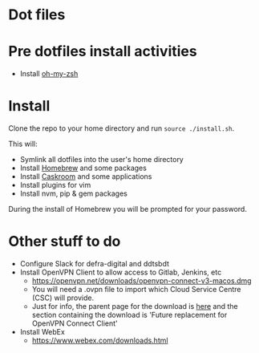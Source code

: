 # Dot files

Pre dotfiles install activities
==============

* Install [oh-my-zsh](https://github.com/ohmyzsh/ohmyzsh)

Install
=======

Clone the repo to your home directory and run `source ./install.sh`.

This will:

* Symlink all dotfiles into the user's home directory
* Install [Homebrew](http://brew.sh/) and some packages
* Install [Caskroom](https://caskroom.github.io/) and some applications
* Install plugins for vim
* Install nvm, pip & gem packages

During the install of Homebrew you will be prompted for your password.

Other stuff to do
=================

* Configure Slack for defra-digital and ddtsbdt
* Install OpenVPN Client to allow access to Gitlab, Jenkins, etc
  * https://openvpn.net/downloads/openvpn-connect-v3-macos.dmg
  * You will need a .ovpn file to import which Cloud Service Centre (CSC) will provide.
  * Just for info, the parent page for the download is [here](https://openvpn.net/vpn-server-resources/connecting-to-access-server-with-macos/) and the section containing the download is 'Future replacement for OpenVPN Connect Client'
* Install WebEx
  * https://www.webex.com/downloads.html

